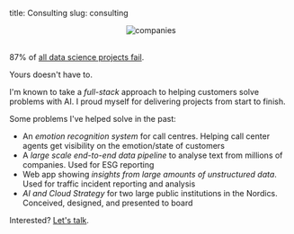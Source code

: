 title: Consulting
slug: consulting

<center>
<img  src="{static}/images/companies_all.png" alt="companies">
</center>
<br>

87% of <a href="https://venturebeat.com/2019/07/19/why-do-87-of-data-science-projects-never-make-it-into-production/" target="_blank">all data science projects fail</a>. 

Yours doesn't have to.

I'm known to take a *full-stack* approach to helping customers solve problems with AI. I proud myself for delivering projects from start to finish. 

Some problems I've helped solve in the past: 

- An *emotion recognition system* for call centres. Helping call center agents get visibility on the emotion/state of customers
- A *large scale end-to-end data pipeline* to analyse text from millions of companies.  Used for ESG reporting
- Web app showing *insights from large amounts of unstructured data*. Used for traffic incident reporting and analysis
- *AI and Cloud Strategy* for two large public institutions in the Nordics. Conceived, designed, and presented to board

Interested? <a href="https://cal.com/duarteocarmo/45min" target="_blank"> Let's talk</a>.



